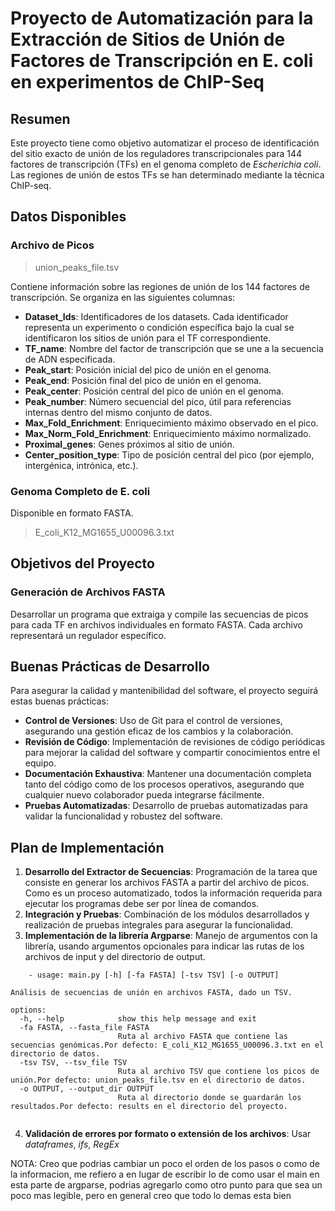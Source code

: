 # Proyecto de Automatización para la Extracción de Sitios de Unión de Factores de Transcripción en E. coli en experimentos de ChIP-Seq

## Resumen

Este proyecto tiene como objetivo automatizar el proceso de identificación del sitio exacto de unión de los reguladores transcripcionales para 144 factores de transcripción (TFs) en el genoma completo de *Escherichia coli*. Las regiones de unión de estos TFs se han determinado mediante la técnica ChIP-seq.

## Datos Disponibles

### Archivo de Picos
> union_peaks_file.tsv

Contiene información sobre las regiones de unión de los 144 factores de transcripción. Se organiza en las siguientes columnas:

- **Dataset_Ids**: Identificadores de los datasets. Cada identificador representa un experimento o condición específica bajo la cual se identificaron los sitios de unión para el TF correspondiente.
- **TF_name**: Nombre del factor de transcripción que se une a la secuencia de ADN especificada.
- **Peak_start**: Posición inicial del pico de unión en el genoma.
- **Peak_end**: Posición final del pico de unión en el genoma.
- **Peak_center**: Posición central del pico de unión en el genoma.
- **Peak_number**: Número secuencial del pico, útil para referencias internas dentro del mismo conjunto de datos.
- **Max_Fold_Enrichment**: Enriquecimiento máximo observado en el pico.
- **Max_Norm_Fold_Enrichment**: Enriquecimiento máximo normalizado.
- **Proximal_genes**: Genes próximos al sitio de unión.
- **Center_position_type**: Tipo de posición central del pico (por ejemplo, intergénica, intrónica, etc.).

### Genoma Completo de E. coli
Disponible en formato FASTA.
> E_coli_K12_MG1655_U00096.3.txt

## Objetivos del Proyecto

### Generación de Archivos FASTA
Desarrollar un programa que extraiga y compile las secuencias de picos para cada TF en archivos individuales en formato FASTA. Cada archivo representará un regulador específico.

## Buenas Prácticas de Desarrollo

Para asegurar la calidad y mantenibilidad del software, el proyecto seguirá estas buenas prácticas:

- **Control de Versiones**: Uso de Git para el control de versiones, asegurando una gestión eficaz de los cambios y la colaboración.
- **Revisión de Código**: Implementación de revisiones de código periódicas para mejorar la calidad del software y compartir conocimientos entre el equipo.
- **Documentación Exhaustiva**: Mantener una documentación completa tanto del código como de los procesos operativos, asegurando que cualquier nuevo colaborador pueda integrarse fácilmente.
- **Pruebas Automatizadas**: Desarrollo de pruebas automatizadas para validar la funcionalidad y robustez del software.

## Plan de Implementación

1. **Desarrollo del Extractor de Secuencias**: Programación de la tarea que consiste en generar los archivos FASTA a partir del archivo de picos. Como es un proceso automatizado, todos la información requerida para ejecutar los programas debe ser por línea de comandos.
2. **Integración y Pruebas**: Combinación de los módulos desarrollados y realización de pruebas integrales para asegurar la funcionalidad.
3. **Implementación de la librería Argparse**: Manejo de argumentos con la librería, usando argumentos opcionales para indicar las rutas de los archivos de input y del directorio de output.
```
	- usage: main.py [-h] [-fa FASTA] [-tsv TSV] [-o OUTPUT]

Análisis de secuencias de unión en archivos FASTA, dado un TSV.

options:
  -h, --help            show this help message and exit
  -fa FASTA, --fasta_file FASTA
                        Ruta al archivo FASTA que contiene las secuencias genómicas.Por defecto: E_coli_K12_MG1655_U00096.3.txt en el directorio de datos.
  -tsv TSV, --tsv_file TSV
                        Ruta al archivo TSV que contiene los picos de unión.Por defecto: union_peaks_file.tsv en el directorio de datos.
  -o OUTPUT, --output_dir OUTPUT
                        Ruta al directorio donde se guardarán los resultados.Por defecto: results en el directorio del proyecto.
                        
```
                        
4. **Validación de errores por formato o extensión de los archivos**: Usar *dataframes*, *ifs*, *RegEx*


NOTA: Creo que podrias cambiar un poco el orden de los pasos o como de la informacion, me refiero a en lugar de escribir lo de como usar el main en esta parte de argparse, podrias agregarlo como otro punto para que sea un poco mas legible, pero en general creo que todo lo demas esta bien
